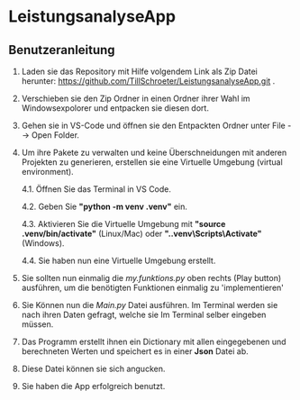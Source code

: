 # LeistungsanalyseApp

## Benutzeranleitung
1. Laden sie das Repository mit Hilfe volgendem Link als Zip Datei herunter: https://github.com/TillSchroeter/LeistungsanalyseApp.git .
2. Verschieben sie den Zip Ordner in einen Ordner ihrer Wahl im Windowsexpolorer und entpacken sie diesen dort.
3. Gehen sie in VS-Code und öffnen sie den Entpackten Ordner unter File --> Open Folder.
4. Um ihre Pakete zu verwalten und keine Überschneidungen mit anderen Projekten zu generieren, erstellen sie eine Virtuelle Umgebung (virtual environment).
   
   4.1. Öffnen Sie das Terminal in VS Code.
   
   4.2. Geben Sie **"python -m venv .venv"** ein.
   
   4.3. Aktivieren Sie die Virtuelle Umgebung mit **"source .venv/bin/activate"** (Linux/Mac) oder **".\.venv\Scripts\Activate"** (Windows).
   
   4.4. Sie haben nun eine Virtuelle Umgebung erstellt.
   
6. Sie sollten nun einmalig die _my.funktions.py_ oben rechts (Play button) ausführen, um die benötigten Funktionen einmalig zu 'implementieren'
7. Sie Können nun die _Main.py_ Datei ausführen. Im Terminal werden sie nach ihren Daten gefragt, welche sie Im Terminal selber eingeben müssen.
8. Das Programm erstellt ihnen ein Dictionary mit allen eingegebenen und berechneten Werten und speichert es in einer **Json** Datei ab.
9. Diese Datei können sie sich angucken.
10. Sie haben die App erfolgreich benutzt.
